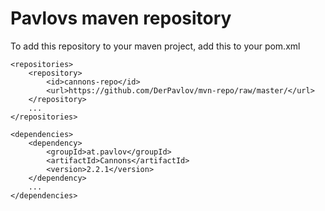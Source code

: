 Pavlovs maven repository
========

To add this repository to your maven project, add this to your pom.xml

    <repositories>
        <repository>
            <id>cannons-repo</id>
            <url>https://github.com/DerPavlov/mvn-repo/raw/master/</url>
        </repository>
        ...
    </repositories>
    
    <dependencies>
        <dependency>
            <groupId>at.pavlov</groupId>
            <artifactId>Cannons</artifactId>
            <version>2.2.1</version>
        </dependency>
        ...
    </dependencies>


